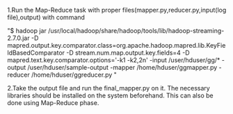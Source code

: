 
1.Run the Map-Reduce task with proper files(mapper.py,reducer.py,input(log file),output) with command

"$ hadoop  jar /usr/local/hadoop/share/hadoop/tools/lib/hadoop-streaming-2.7.0.jar -D mapred.output.key.comparator.class=org.apache.hadoop.mapred.lib.KeyFieldBasedComparator -D stream.num.map.output.key.fields=4 -D mapred.text.key.comparator.options='-k1 -k2,2n' -input /user/hduser/gg/* -output /user/hduser/sample-output -mapper /home/hduser/ggmapper.py -reducer /home/hduser/ggreducer.py
"

2.Take the output file and run the final_mapper.py on it. The necessary libraries should be installed on the system beforehand. This can also be done using Map-Reduce phase. 
